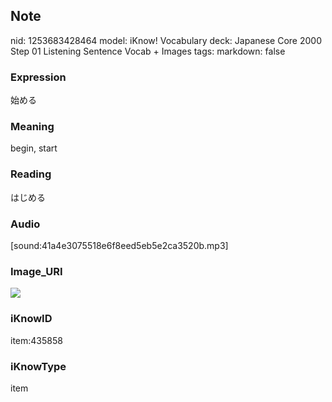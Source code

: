 ## Note
nid: 1253683428464
model: iKnow! Vocabulary
deck: Japanese Core 2000 Step 01 Listening Sentence Vocab + Images
tags: 
markdown: false

### Expression
始める

### Meaning
begin, start

### Reading
はじめる

### Audio
[sound:41a4e3075518e6f8eed5eb5e2ca3520b.mp3]

### Image_URI
<!DOCTYPE html>
<title></title>
<img src="039b3b5b58761e2a6d981249e9a3860b.jpg">



### iKnowID
item:435858

### iKnowType
item
